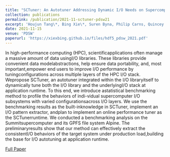 ```yaml
---
title: "SCTuner: An Autotuner Addressing Dynamic I/O Needs on Supercomputer I/O Subsystems"
collection: publications
permalink: /publication/2021-11-sctuner-pdsw21
excerpt: 'Houjun Tang\*, Bing Xie\*, Suren Byna, Philip Carns, Quincey Koziol, Sudarsun Kannan, Jay Lofstead, Sarp Oral (\* equal contribution)'
date: 2021-11-15
venue: 'PDSW'
paperurl: 'https://xiexbing.github.io/files/hdf5_pdsw_2021.pdf'
---
```

In  high-performance  computing  (HPC),  scientificapplications   often   manage   a   massive   amount   of   data   usingI/O  libraries.  These  libraries  provide  convenient  data  modelabstractions,  help  ensure  data  portability,  and,  most  important,empower   end   users   to   improve   I/O   performance   by   tuningconfigurations  across  multiple  layers  of  the  HPC  I/O  stack.  Wepropose SCTuner, an autotuner integrated within the I/O libraryitself to dynamically tune both the I/O library and the underlyingI/O  stack  at  application  runtime.  To  this  end,  we  introduce  astatistical benchmarking method to profile the behaviors of indi-vidual supercomputer I/O subsystems with varied configurationsacross I/O layers. We use the benchmarking results as the built-inknowledge in SCTuner, implement an I/O pattern extractor, andplan to implement an online performance tuner as the SCTunerruntime. We conducted a benchmarking analysis on the Summitsupercomputer and its GPFS file system Alpine. The preliminaryresults show that our method can effectively extract the consistentI/O   behaviors   of   the   target   system   under   production   load,building  the  base  for  I/O  autotuning  at  application  runtime.

[Full Paper](https://xiexbing.github.io/files/hdf5_pdsw_2021.pdf)
